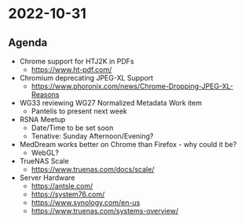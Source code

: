 # 2022-10-31

## Agenda
* Chrome support for HTJ2K in PDFs
  * https://www.ht-pdf.com/
* Chromium deprecating JPEG-XL Support
  * https://www.phoronix.com/news/Chrome-Dropping-JPEG-XL-Reasons
* WG33 reviewing WG27 Normalized Metadata Work item
  * Pantelis to present next week
* RSNA Meetup
  * Date/Time to be set soon
  * Tenative: Sunday Afternoon/Evening?
* MedDream works better on Chrome than Firefox - why could it be?
  * WebGL?
* TrueNAS Scale
  * https://www.truenas.com/docs/scale/
* Server Hardware
    * https://antsle.com/
    * https://system76.com/
    * https://www.synology.com/en-us
    * https://www.truenas.com/systems-overview/
    